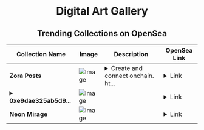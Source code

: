 <div align="center">

# Digital Art Gallery

## Trending Collections on OpenSea

| Collection Name                       | Image                                                                                     | Description                       | OpenSea Link                                                                                          |
|---------------------------------------|-------------------------------------------------------------------------------------------|-----------------------------------|--------------------------------------------------------------------------------------------------------|
| **Zora Posts** | ![Image](https://i.seadn.io/s/raw/files/9001f1dac207ca2fd88dd8383b86c51d.jpg?w=500&auto=format?w=200&auto=format) | <details><summary>Create and connect onchain. ht...</summary>Create and connect onchain. https://zora.co</details> | <details><summary>Link</summary>[Zora Posts](https://opensea.io/collection/zora-posts-28151)</details> |
| **<details><summary>0xe9dae325ab5d9...</summary>0xe9dae325ab5d9148676cdfb41d399a20f95aa99c</details>** | ![Image](https://i.seadn.io/s/raw/files/0120dbe70465f91ae019e541cba50a56.jpg?w=500&auto=format?w=200&auto=format) |  | <details><summary>Link</summary>[0xe9dae325ab5d9148676cdfb41d399a20f95aa99c](https://opensea.io/collection/0xe9dae325ab5d9148676cdfb41d399a20f95aa99c)</details> |
| **Neon Mirage** | ![Image](https://i.seadn.io/s/raw/files/1055dd73a27340d7e10080f26eb97262.png?w=500&auto=format?w=200&auto=format) |  | <details><summary>Link</summary>[Neon Mirage](https://opensea.io/collection/neon-mirage-2)</details> |

</div>